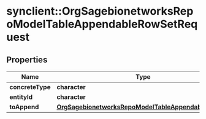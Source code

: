 # synclient::OrgSagebionetworksRepoModelTableAppendableRowSetRequest


## Properties
Name | Type | Description | Notes
------------ | ------------- | ------------- | -------------
**concreteType** | **character** |  | [optional] 
**entityId** | **character** |  | [optional] 
**toAppend** | [**OrgSagebionetworksRepoModelTableAppendableRowSet**](org.sagebionetworks.repo.model.table.AppendableRowSet.md) |  | [optional] 


